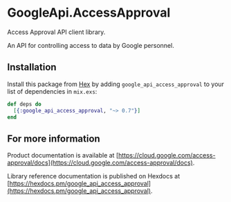# GoogleApi.AccessApproval

Access Approval API client library.

An API for controlling access to data by Google personnel.

## Installation

Install this package from [Hex](https://hex.pm) by adding
`google_api_access_approval` to your list of dependencies in `mix.exs`:

```elixir
def deps do
  [{:google_api_access_approval, "~> 0.7"}]
end
```

## For more information

Product documentation is available at [https://cloud.google.com/access-approval/docs](https://cloud.google.com/access-approval/docs).

Library reference documentation is published on Hexdocs at
[https://hexdocs.pm/google_api_access_approval](https://hexdocs.pm/google_api_access_approval).
